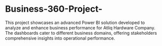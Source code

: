 # Business-360-Project-
This project showcases an advanced Power BI solution developed to analyze and enhance business performance for Atliq Hardware Company. The dashboards cater to different business domains, offering stakeholders comprehensive insights into operational performance.
